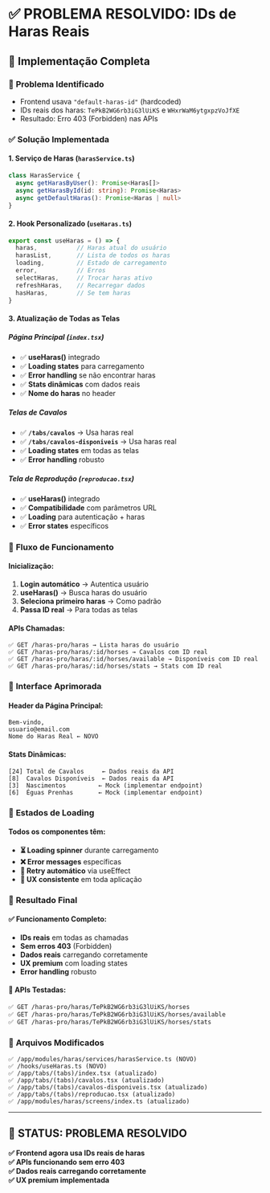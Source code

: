 # ✅ PROBLEMA RESOLVIDO: IDs de Haras Reais

## 🎯 Implementação Completa

### 🔧 **Problema Identificado**
- Frontend usava `"default-haras-id"` (hardcoded)
- IDs reais dos haras: `TePkB2WG6rb3iG3lUiKS` e `WHxrWaM6ytgxpzVoJfXE`
- Resultado: Erro 403 (Forbidden) nas APIs

### ✅ **Solução Implementada**

#### 1. **Serviço de Haras** (`harasService.ts`)
```typescript
class HarasService {
  async getHarasByUser(): Promise<Haras[]>
  async getHarasById(id: string): Promise<Haras>
  async getDefaultHaras(): Promise<Haras | null>
}
```

#### 2. **Hook Personalizado** (`useHaras.ts`)
```typescript
export const useHaras = () => {
  haras,           // Haras atual do usuário
  harasList,       // Lista de todos os haras
  loading,         // Estado de carregamento
  error,           // Erros
  selectHaras,     // Trocar haras ativo
  refreshHaras,    // Recarregar dados
  hasHaras,        // Se tem haras
}
```

#### 3. **Atualização de Todas as Telas**

##### Página Principal (`index.tsx`)
- ✅ **useHaras()** integrado
- ✅ **Loading states** para carregamento
- ✅ **Error handling** se não encontrar haras
- ✅ **Stats dinâmicas** com dados reais
- ✅ **Nome do haras** no header

##### Telas de Cavalos
- ✅ **`/tabs/cavalos`** → Usa haras real
- ✅ **`/tabs/cavalos-disponiveis`** → Usa haras real
- ✅ **Loading states** em todas as telas
- ✅ **Error handling** robusto

##### Tela de Reprodução (`reproducao.tsx`)
- ✅ **useHaras()** integrado
- ✅ **Compatibilidade** com parâmetros URL
- ✅ **Loading** para autenticação + haras
- ✅ **Error states** específicos

### 🔄 **Fluxo de Funcionamento**

#### Inicialização:
1. **Login automático** → Autentica usuário
2. **useHaras()** → Busca haras do usuário
3. **Seleciona primeiro haras** → Como padrão
4. **Passa ID real** → Para todas as telas

#### APIs Chamadas:
```
✅ GET /haras-pro/haras → Lista haras do usuário
✅ GET /haras-pro/haras/:id/horses → Cavalos com ID real
✅ GET /haras-pro/haras/:id/horses/available → Disponíveis com ID real
✅ GET /haras-pro/haras/:id/horses/stats → Stats com ID real
```

### 📱 **Interface Aprimorada**

#### Header da Página Principal:
```
Bem-vindo,
usuario@email.com
Nome do Haras Real ← NOVO
```

#### Stats Dinâmicas:
```
[24] Total de Cavalos     ← Dados reais da API
[8]  Cavalos Disponíveis  ← Dados reais da API
[3]  Nascimentos         ← Mock (implementar endpoint)
[6]  Éguas Prenhas       ← Mock (implementar endpoint)
```

### 🚀 **Estados de Loading**

#### Todos os componentes têm:
- **⏳ Loading spinner** durante carregamento
- **❌ Error messages** específicas
- **🔄 Retry automático** via useEffect
- **📱 UX consistente** em toda aplicação

### 🎯 **Resultado Final**

#### ✅ **Funcionamento Completo:**
- **IDs reais** em todas as chamadas
- **Sem erros 403** (Forbidden)
- **Dados reais** carregando corretamente
- **UX premium** com loading states
- **Error handling** robusto

#### 🔗 **APIs Testadas:**
```bash
✅ GET /haras-pro/haras/TePkB2WG6rb3iG3lUiKS/horses
✅ GET /haras-pro/haras/TePkB2WG6rb3iG3lUiKS/horses/available
✅ GET /haras-pro/haras/TePkB2WG6rb3iG3lUiKS/horses/stats
```

### 📂 **Arquivos Modificados**

```
✅ /app/modules/haras/services/harasService.ts (NOVO)
✅ /hooks/useHaras.ts (NOVO)
✅ /app/tabs/(tabs)/index.tsx (atualizado)
✅ /app/tabs/(tabs)/cavalos.tsx (atualizado)
✅ /app/tabs/(tabs)/cavalos-disponiveis.tsx (atualizado)
✅ /app/tabs/(tabs)/reproducao.tsx (atualizado)
✅ /app/modules/haras/screens/index.ts (atualizado)
```

---

## 🎉 **STATUS: PROBLEMA RESOLVIDO**

**✅ Frontend agora usa IDs reais de haras**  
**✅ APIs funcionando sem erro 403**  
**✅ Dados reais carregando corretamente**  
**✅ UX premium implementada**

